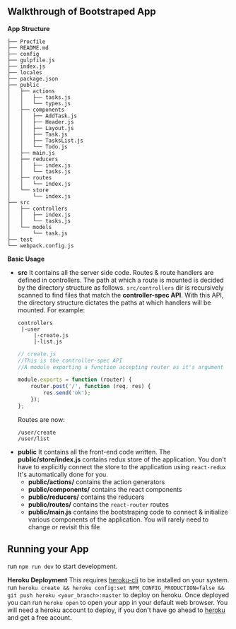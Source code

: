 ## Walkthrough of Bootstraped App

**App Structure**

```
├── Procfile
├── README.md
├── config
├── gulpfile.js
├── index.js
├── locales
├── package.json
├── public
│   ├── actions
│   │   ├── tasks.js
│   │   └── types.js
│   ├── components
│   │   ├── AddTask.js
│   │   ├── Header.js
│   │   ├── Layout.js
│   │   ├── Task.js
│   │   ├── TasksList.js
│   │   └── Todo.js
│   ├── main.js
│   ├── reducers
│   │   ├── index.js
│   │   └── tasks.js
│   ├── routes
│   │   └── index.js
│   └── store
│       └── index.js
├── src
│   ├── controllers
│   │   ├── index.js
│   │   └── tasks.js
│   └── models
│       └── task.js
├── test
└── webpack.config.js
```
**Basic Usage**

- **src**
It contains all the server side code. Routes & route handlers are defined in controllers. The path at which a route is mounted is decided by the directory structure as follows.
`src/controllers` dir is recursively scanned to find files that match the **controller-spec API**. With this API, the directory structure dictates the paths at which handlers will be mounted.
For example:
    ```text
    controllers
     |-user
         |-create.js
         |-list.js
    ```
    ```javascript
    // create.js
    //This is the controller-spec API
    //A module exporting a function accepting router as it's argument
    
    module.exports = function (router) {
        router.post('/', function (req, res) {
            res.send('ok');
        });
    };
    ```
    Routes are now:
    ```test
    /user/create
    /user/list
    ```
- **public**
It contains all the front-end code written. The **public/store/index.js**  contains redux store of the application. You don't have to explicitly connect the store to the application using `react-redux` It's automatically done for you.
    - **public/actions/**  contains the action generators
    - **public/components/** contains the react components
    - **public/reducers/** contains the reducers
    - **public/routes/** contains the `react-router` routes
    - **public/main.js** contains the bootstraping code to connect & initialize various components of the application. You will rarely need to change or revisit this file

## Running your App

run `npm run dev` to start development.

**Heroku Deployment**
This requires [heroku-cli](https://devcenter.heroku.com/articles/heroku-cli) to be installed on your system.
run `heroku create && heroku config:set NPM_CONFIG_PRODUCTION=false && git push heroku <your_branch>:master` to deploy on heroku.
Once deployed you can run `heroku open` to open your app in your default web browser.
You will need a heroku account to deploy, if you don't have go ahead to [heroku](https://dashboard.heroku.com/) and get a free acount.
